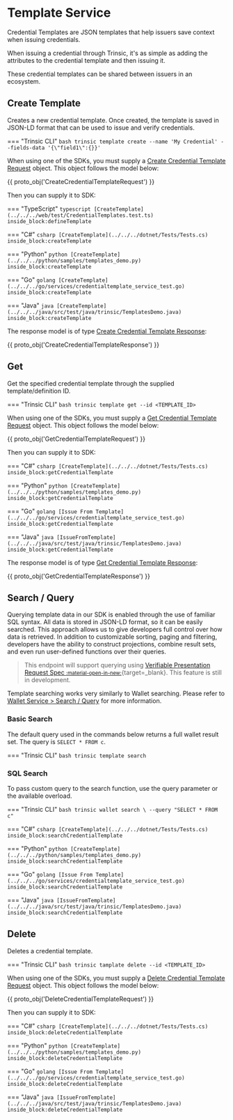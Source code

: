 
# Template Service

Credential Templates are JSON templates that help issuers save context when issuing credentials. 

When issuing a credential through Trinsic, it's as simple as adding the attributes to the credential template and then issuing it. 

These credential templates can be shared between issuers in an ecosystem. 

## Create Template

Creates a new credential template. Once created, the template is saved in JSON-LD format that can be used to issue and verify credentials.

=== "Trinsic CLI"
    ```bash
    trinsic template create --name 'My Credential' --fields-data '{\"field1\":{}}'
    ```

When using one of the SDKs, you must supply a [Create Credential Template Request](../proto/index.md#createcredentialtemplaterequest) object. This object follows the model below:

{{ proto_obj('CreateCredentialTemplateRequest') }}

Then you can supply it to SDK:

=== "TypeScript"
    <!--codeinclude-->
    ```typescript
    [CreateTemplate](../../../web/test/CredentialTemplates.test.ts) inside_block:defineTemplate
    ```
    <!--/codeinclude-->

=== "C#"
    <!--codeinclude-->
    ```csharp
    [CreateTemplate](../../../dotnet/Tests/Tests.cs) inside_block:createTemplate
    ```
    <!--/codeinclude-->

=== "Python"
    <!--codeinclude-->
    ```python
    [CreateTemplate](../../../python/samples/templates_demo.py) inside_block:createTemplate
    ```
    <!--/codeinclude-->

=== "Go"
    <!--codeinclude-->
    ```golang
    [CreateTemplate](../../../go/services/credentialtemplate_service_test.go) inside_block:createTemplate
    ```
    <!--/codeinclude-->

=== "Java"
    <!--codeinclude-->
    ```java
    [CreateTemplate](../../../java/src/test/java/trinsic/TemplatesDemo.java) inside_block:createTemplate
    ```
    <!--/codeinclude-->

The response model is of type [Create Credential Template Response](../proto/index.md#createcredentialtemplateresponse):

{{ proto_obj('CreateCredentialTemplateResponse') }} 

## Get

Get the specified credential template through the supplied template/definition ID.

=== "Trinsic CLI"
    ```bash
    trinsic template get --id <TEMPLATE_ID>
    ```

When using one of the SDKs, you must supply a [Get Credential Template Request](../proto/index.md#getcredentialtemplaterequest) object. This object follows the model below:

{{ proto_obj('GetCredentialTemplateRequest') }}

Then you can supply it to SDK:

=== "C#"
    <!--codeinclude-->
    ```csharp
    [CreateTemplate](../../../dotnet/Tests/Tests.cs) inside_block:getCredentialTemplate
    ```
    <!--/codeinclude-->

=== "Python"
    <!--codeinclude-->
    ```python
    [CreateTemplate](../../../python/samples/templates_demo.py) inside_block:getCredentialTemplate
    ```
    <!--/codeinclude-->

=== "Go"
    <!--codeinclude-->
    ```golang
    [Issue From Template](../../../go/services/credentialtemplate_service_test.go) inside_block:getCredentialTemplate
    ```
    <!--/codeinclude-->

=== "Java"
    <!--codeinclude-->
    ```java
    [IssueFromTemplate](../../../java/src/test/java/trinsic/TemplatesDemo.java) inside_block:getCredentialTemplate
    ```
    <!--/codeinclude-->

The response model is of type [Get Credential Template Response](../proto/index.md#getcredentialtemplateresponse):

{{ proto_obj('GetCredentialTemplateResponse') }}

## Search / Query

Querying template data in our SDK is enabled through the use of familiar SQL syntax. All data is stored in JSON-LD format, so it can be easily searched.
This approach allows us to give developers full control over how data is retrieved. In addition to customizable sorting, paging and filtering, developers have the ability to construct projections, combine result sets, and even run user-defined functions over their queries.

> This endpoint will support querying using [Verifiable Presentation Request Spec <small>:material-open-in-new:</small>](https://w3c-ccg.github.io/vp-request-spec/){target=_blank}. This feature is still in development.

Template searching works very similarly to Wallet searching. Please refer to [Wallet Service > Search / Query](./wallet-service.md#search--query) for more information.

### Basic Search

The default query used in the commands below returns a full wallet result set. The query is `SELECT * FROM c`.

=== "Trinsic CLI"
    ```bash
    trinsic template search
    ```

### SQL Search

To pass custom query to the search function, use the query parameter or the available overload.

=== "Trinsic CLI"
    ```bash
    trinsic wallet search \
        --query "SELECT * FROM c"
    ```

=== "C#"
    <!--codeinclude-->
    ```csharp
    [CreateTemplate](../../../dotnet/Tests/Tests.cs) inside_block:searchCredentialTemplate
    ```
    <!--/codeinclude-->

=== "Python"
    <!--codeinclude-->
    ```python
    [CreateTemplate](../../../python/samples/templates_demo.py) inside_block:searchCredentialTemplate
    ```
    <!--/codeinclude-->

=== "Go"
    <!--codeinclude-->
    ```golang
    [Issue From Template](../../../go/services/credentialtemplate_service_test.go) inside_block:searchCredentialTemplate
    ```
    <!--/codeinclude-->

=== "Java"
    <!--codeinclude-->
    ```java
    [IssueFromTemplate](../../../java/src/test/java/trinsic/TemplatesDemo.java) inside_block:searchCredentialTemplate
    ```
    <!--/codeinclude-->

## Delete

Deletes a credential template.

=== "Trinsic CLI"
    ```bash
    trinsic tamplate delete --id <TEMPLATE_ID>
    ```

When using one of the SDKs, you must supply a [Delete Credential Template Request](../proto/index.md#deletecredentialtemplaterequest) object. This object follows the model below:

{{ proto_obj('DeleteCredentialTemplateRequest') }}

Then you can supply it to SDK:

=== "C#"
    <!--codeinclude-->
    ```csharp
    [CreateTemplate](../../../dotnet/Tests/Tests.cs) inside_block:deleteCredentialTemplate
    ```
    <!--/codeinclude-->

=== "Python"
    <!--codeinclude-->
    ```python
    [CreateTemplate](../../../python/samples/templates_demo.py) inside_block:deleteCredentialTemplate
    ```
    <!--/codeinclude-->

=== "Go"
    <!--codeinclude-->
    ```golang
    [Issue From Template](../../../go/services/credentialtemplate_service_test.go) inside_block:deleteCredentialTemplate
    ```
    <!--/codeinclude-->

=== "Java"
    <!--codeinclude-->
    ```java
    [IssueFromTemplate](../../../java/src/test/java/trinsic/TemplatesDemo.java) inside_block:deleteCredentialTemplate
    ```
    <!--/codeinclude-->